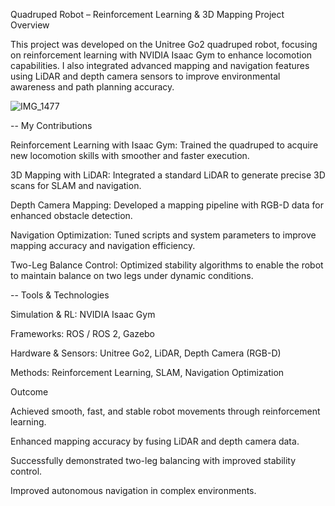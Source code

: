 Quadruped Robot – Reinforcement Learning & 3D Mapping
 Project Overview

This project was developed on the Unitree Go2 quadruped robot, focusing on reinforcement learning with NVIDIA Isaac Gym to enhance locomotion capabilities.
I also integrated advanced mapping and navigation features using LiDAR and depth camera sensors to improve environmental awareness and path planning accuracy.

![IMG_1477](https://github.com/user-attachments/assets/44c2abeb-b16f-4314-9081-4ffaede038a0)

-- My Contributions

Reinforcement Learning with Isaac Gym: Trained the quadruped to acquire new locomotion skills with smoother and faster execution.

3D Mapping with LiDAR: Integrated a standard LiDAR to generate precise 3D scans for SLAM and navigation.

Depth Camera Mapping: Developed a mapping pipeline with RGB-D data for enhanced obstacle detection.

Navigation Optimization: Tuned scripts and system parameters to improve mapping accuracy and navigation efficiency.

Two-Leg Balance Control: Optimized stability algorithms to enable the robot to maintain balance on two legs under dynamic conditions.

 -- Tools & Technologies

Simulation & RL: NVIDIA Isaac Gym

Frameworks: ROS / ROS 2, Gazebo

Hardware & Sensors: Unitree Go2, LiDAR, Depth Camera (RGB-D)

Methods: Reinforcement Learning, SLAM, Navigation Optimization







 Outcome

Achieved smooth, fast, and stable robot movements through reinforcement learning.

Enhanced mapping accuracy by fusing LiDAR and depth camera data.

Successfully demonstrated two-leg balancing with improved stability control.

Improved autonomous navigation in complex environments.

